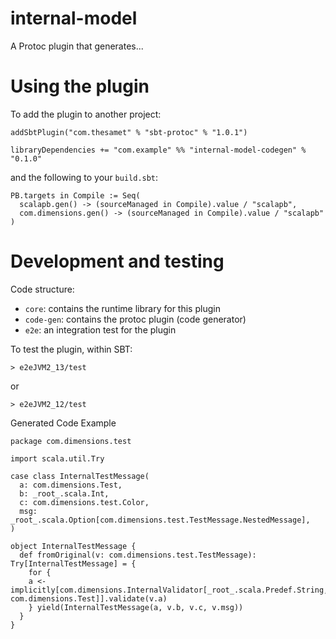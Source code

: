 # internal-model

A Protoc plugin that generates...

# Using the plugin

To add the plugin to another project:

```
addSbtPlugin("com.thesamet" % "sbt-protoc" % "1.0.1")

libraryDependencies += "com.example" %% "internal-model-codegen" % "0.1.0"
```

and the following to your `build.sbt`:
```
PB.targets in Compile := Seq(
  scalapb.gen() -> (sourceManaged in Compile).value / "scalapb",
  com.dimensions.gen() -> (sourceManaged in Compile).value / "scalapb"
)
```

# Development and testing

Code structure:
- `core`: contains the runtime library for this plugin
- `code-gen`: contains the protoc plugin (code generator)
- `e2e`: an integration test for the plugin

To test the plugin, within SBT:

```
> e2eJVM2_13/test
```

or 

```
> e2eJVM2_12/test
```

Generated Code Example
```
package com.dimensions.test

import scala.util.Try

case class InternalTestMessage(
  a: com.dimensions.Test,
  b: _root_.scala.Int,
  c: com.dimensions.test.Color,
  msg: _root_.scala.Option[com.dimensions.test.TestMessage.NestedMessage],
)

object InternalTestMessage {
  def fromOriginal(v: com.dimensions.test.TestMessage): Try[InternalTestMessage] = {
    for {
    a <- implicitly[com.dimensions.InternalValidator[_root_.scala.Predef.String, com.dimensions.Test]].validate(v.a)
    } yield(InternalTestMessage(a, v.b, v.c, v.msg))
  }
}
```